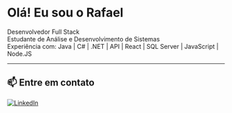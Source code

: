 # Olá! Eu sou o Rafael

Desenvolvedor Full Stack  
Estudante de Análise e Desenvolvimento de Sistemas   
Experiência com: Java | C# | .NET | API | React | SQL Server | JavaScript | Node.JS  

---

## 📫 Entre em contato
[![LinkedIn](https://img.shields.io/badge/-LinkedIn-0A66C2?style=flat&logo=linkedin&logoColor=white)](https://linkedin.com/in/seu-link)
